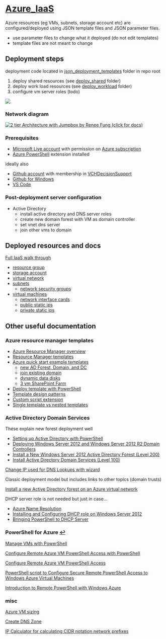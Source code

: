 # [Azure_IaaS](https://portal.azure.com/)

Azure resources (eg VMs, subnets, storage account etc) are configured/deployed using JSON template files and JSON parameter files.

- use parameter files to change what it deployed (do not edit templates)
- template files are not meant to change

## Deployment steps

deployment code located in [json_deployment_templates](json_deployment_templates) folder in repo root

1. deploy shared resources (see [deploy_shared](json_deployment_templates/deploy_shared) folder)
1. deploy work load resources (see [deploy_workload](json_deployment_templates/deploy_workload) folder)
1. configure vm server roles (todo)

<a href="https://portal.azure.com/#create/Microsoft.Template/uri/https%3A%2F%2Fraw.githubusercontent.com/VCHDecisionSupport/Azure_IaaS/master//json_deployment_templates/deploy_shared/azuredeploy_vnet.json" target="_blank">
    <img src="http://azuredeploy.net/deploybutton.png"/>
</a>

### Network diagram

[![](https://raw.githubusercontent.com/VCHDecisionSupport/Azure_IaaS/master/notes/network_diagram.png "2 tier Architecture with Jumpbox by Renee Fung (click for docs)")](https://docs.microsoft.com/en-us/azure/architecture/reference-architectures/virtual-machines-windows/n-tier)

### Prerequisites

- [Microsoft Live account](https://signup.live.com) with permission on [Azure subscription](https://portal.azure.com/)
- [Azure PowerShell](https://docs.microsoft.com/en-us/powershell/azure/overview?view=azurermps-3.8.0) extension installed

ideally also

- [Github account](https://github.com/join) with membership in [VCHDecisionSupport](https://github.com/orgs/VCHDecisionSupport/people)
- [Github for Windows](https://desktop.github.com/)
- [VS Code](https://code.visualstudio.com/)

### Post-deployment server configuration

- Active Directory
  - install active directory and DNS server roles
  - create new domain forest with VM as domain controller
  - set vnet dns server
  - join other vms to domain

## Deployed resources and docs

[Full IaaS walk through](https://docs.microsoft.com/en-us/azure/virtual-machines/windows/infrastructure-example?toc=%2fazure%2fvirtual-machines%2fwindows%2ftoc.json)

- [resource group](https://docs.microsoft.com/en-us/azure/virtual-machines/windows/infrastructure-resource-groups-guidelines#resource-groups)
- [storage account](https://docs.microsoft.com/en-us/azure/storage/storage-introduction#blob-storage)
- [virtual network](https://docs.microsoft.com/en-us/azure/virtual-network/virtual-networks-overview)
- [subnets](https://azure.microsoft.com/en-us/documentation/articles/virtual-networks-nsg/#subnets)
  - [network security groups](https://docs.microsoft.com/en-us/azure/virtual-network/virtual-networks-nsg)
- [virtual machines](https://docs.microsoft.com/en-us/azure/virtual-machines/windows/)
  - [network interface cards](https://docs.microsoft.com/en-us/azure/virtual-network/virtual-networks-overview#a-namewithin-vnetaconnect-azure-resources)
  - [public static ips](https://docs.microsoft.com/en-us/azure/virtual-network/virtual-network-public-ip-address)
  - [private static ips](https://docs.microsoft.com/en-us/azure/virtual-network/virtual-networks-static-private-ip-arm-pportal)

## Other useful documentation

### Azure resource manager templates

- [Azure Resource Manager overview](https://docs.microsoft.com/en-us/azure/azure-resource-manager/resource-group-overview)
- [Resource Manager templates](https://docs.microsoft.com/en-us/azure/azure-resource-manager/resource-group-authoring-templates)
- [Azure quick start example templates](https://github.com/Azure/azure-quickstart-templates)
  - [new AD Forest, Domain, and DC](https://github.com/Azure/azure-quickstart-templates/tree/master/active-directory-new-domain)
  - [join existing domain](https://github.com/Azure/azure-quickstart-templates/blob/master/201-vm-domain-join-existing/azuredeploy.json)
  - [dynamic data disks](https://github.com/Azure/azure-quickstart-templates/blob/master/201-vm-dynamic-data-disks-selection/azuredeploy.json)
  - [3 vm SharePoint Farm](https://github.com/VCHDecisionSupport/azure-quickstart-templates/tree/master/sharepoint-three-vm)
- [Deploy template with PowerShell](https://docs.microsoft.com/en-us/azure/azure-resource-manager/resource-group-template-deploy#deploy-local-template)
- [Template design patterns](https://docs.microsoft.com/en-us/azure/azure-resource-manager/best-practices-resource-manager-design-templates)
- [Custom script extension](https://docs.microsoft.com/en-us/azure/virtual-machines/windows/extensions-customscript)
- [Single template vs nested templates](https://docs.microsoft.com/en-us/azure/azure-resource-manager/resource-manager-template-best-practices#single-template-vs-nested-templates)

### Active Directory Domain Services

These explain new forest deployment well
- [Setting up Active Directory with PowerShell](https://blogs.technet.microsoft.com/uktechnet/2016/06/08/setting-up-active-directory-via-powershell/) 
- [Deploying Windows Server 2012 and Windows Server 2012 R2 Domain Controllers](https://www.microsoftpressstore.com/articles/article.aspx?p=2216997&seqNum=4)
- [Install a New Windows Server 2012 Active Directory Forest (Level 200)](https://technet.microsoft.com/windows-server-docs/identity/ad-ds/deploy/install-a-new-windows-server-2012-active-directory-forest--level-200-)
- [Install Active Directory Domain Services (Level 100)](https://technet.microsoft.com/en-us/windows-server-docs/identity/ad-ds/deploy/install-active-directory-domain-services--level-100-)

[Change IP used for DNS Lookups with wizard](http://geekswithblogs.net/technetbytes/archive/2011/10/09/147233.aspx)

Classic deployment model but includes links to other topics (domain trusts)

[Install a new Active Directory forest on an Azure virtual network](https://azure.microsoft.com/en-us/documentation/articles/active-directory-new-forest-virtual-machine/)

DHCP server role is not needed but just in case...
- [Azure Name Resolution](https://docs.microsoft.com/en-us/azure/virtual-network/virtual-networks-name-resolution-for-vms-and-role-instances)
- [Installing and Configuring DHCP role on Windows Server 2012](https://blogs.technet.microsoft.com/teamdhcp/2012/08/31/installing-and-configuring-dhcp-role-on-windows-server-2012/)
- [Bringing PowerShell to DHCP Server](https://blogs.technet.microsoft.com/teamdhcp/2012/07/15/bringing-powershell-to-dhcp-server/)

### PowerShell for Azure <b id="f10"></b>[↩](#a10)

[Manage VMs with PowerShell](https://azure.microsoft.com/en-us/documentation/articles/virtual-machines-windows-ps-manage/)

[Configure Remote Azure VM PowerShell Access with PowerShell](http://fabriccontroller.net/automatically-configuring-remote-powershell-for-windows-azure-virtual-machines-on-your-machine/)

[Configure Remote Azure VM PowerShell Access](https://blogs.msdn.microsoft.com/mariok/2011/08/08/command-line-access-to-azure-vms-powershell-remoting/)

[PowerShell script to Configure Secure Remote PowerShell Access to Windows Azure Virtual Machines](https://gallery.technet.microsoft.com/scriptcenter/Configures-Secure-Remote-b137f2fe)

[Introduction to Remote PowerShell with Windows Azure](https://www.opsgility.com/blog/windows-azure-powershell-reference-guide/introduction-remote-powershell-with-windows-azure/)

### misc

[Azure VM sizing](https://azure.microsoft.com/en-us/documentation/articles/cloud-services-sizes-specs/)

[Create DNS Zone](https://azure.microsoft.com/en-us/documentation/articles/dns-getstarted-create-dnszone/)

[IP Calculator for calculating CIDR notation network prefixes](http://jodies.de/ipcalc)
